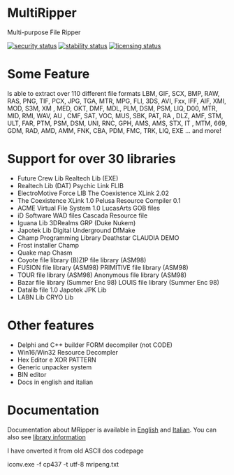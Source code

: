 # MultiRipper
Multi-purpose File Ripper

[![security status](https://www.meterian.io/badge/gh/matteobaccan/MultiRipper/security)](https://www.meterian.io/report/gh/matteobaccan/MultiRipper)
[![stability status](https://www.meterian.io/badge/gh/matteobaccan/MultiRipper/stability)](https://www.meterian.io/report/gh/matteobaccan/MultiRipper)
[![licensing status](https://www.meterian.io/badge/gh/matteobaccan/MultiRipper/licensing)](https://www.meterian.io/report/gh/matteobaccan/MultiRipper)

# Some Feature
Is able to extract over 110 different file formats
LBM, GIF, SCX, BMP, RAW, RAS, PNG, TIF, PCX, JPG, TGA, MTR, MPG, FLI, 3DS, AVI, Fxx, IFF, AIF, XMI, MOD, S3M, XM , MED, OKT, DMF, MDL, PLM, DSM, PSM, LIQ, D00, MTR, MID, RMI, WAV, AU , CMF, SAT, VOC, MUS, SBK, PAT, RA , DLZ, AMF, STM, ULT, FAR, PTM, PSM, DSM, UNI, RNC, GPH, AMS, AMS, STX, IT , MTM, 669, GDM, RAD, AMD, AMM, FNK, CBA, PDM, FMC, TRK, LIQ, EXE ... and more!

# Support for over 30 libraries
* Future Crew Lib 	Realtech Lib (EXE)
* Realtech Lib (DAT) 	Psychic Link FLIB
* ElectroMotive Force LIB 	The Coexistence XLink 2.02
* The Coexistence XLink 1.0 	Pelusa Resource Compiler 0.1
* ACME Virtual File System 1.0 	LucasArts GOB files
* iD Software WAD files 	Cascada Resource file
* Iguana Lib 	3DRealms GRP (Duke Nukem)
* Japotek Lib 	Digital Underground DfMake
* Champ Programming Library 	Deathstar CLAUDIA DEMO
* Frost installer 	Champ
* Quake map 	Chasm
* Coyote file library 	(B)ZIP file library (ASM98)
* FUSION file library (ASM98) 	PRIMITIVE file library (ASM98)
* TOUR file library (ASM98) 	Anonymous file library (ASM98)
* Bazar file library (Summer Enc 98) 	LOUIS file library (Summer Enc 98)
* Datalib file 1.0 	Japotek JPK Lib
* LABN Lib 	CRYO Lib

# Other features
* Delphi and C++ builder FORM decompiler (not CODE)
* Win16/Win32 Resource Decompler
* Hex Editor e XOR PATTERN
* Generic unpacker system
* BIN editor
* Docs in english and italian

# Documentation

Documentation about MRipper is available in [English](mripeng.md) and [Italian](mripita.md). You can also see [library information](mriplibs.md)

I have onverted it from old ASCII dos codepage

iconv.exe -f cp437 -t utf-8 mripeng.txt

